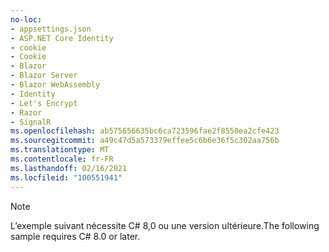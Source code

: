 ```yaml
---
no-loc:
- appsettings.json
- ASP.NET Core Identity
- cookie
- Cookie
- Blazor
- Blazor Server
- Blazor WebAssembly
- Identity
- Let's Encrypt
- Razor
- SignalR
ms.openlocfilehash: ab575656635bc6ca723596fae2f8550ea2cfe423
ms.sourcegitcommit: a49c47d5a573379effee5c6b6e36f5c302aa756b
ms.translationtype: MT
ms.contentlocale: fr-FR
ms.lasthandoff: 02/16/2021
ms.locfileid: "100551941"
---
```

> [!NOTE]
> <span data-ttu-id="dc07e-101">L’exemple suivant nécessite C# 8,0 ou une version ultérieure.</span><span class="sxs-lookup"><span data-stu-id="dc07e-101">The following sample requires C# 8.0 or later.</span></span>
